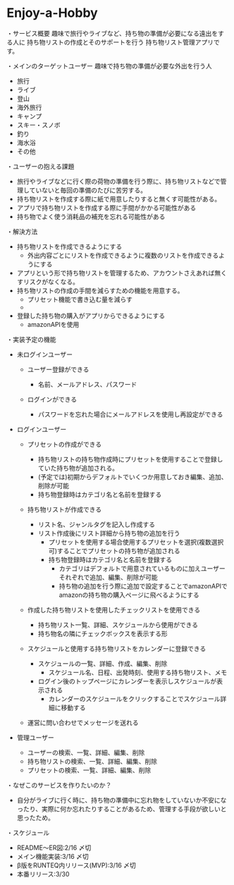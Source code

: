 # Enjoy-a-Hobby
・サービス概要
  趣味で旅行やライブなど、持ち物の準備が必要になる遠出をする人に
  持ち物リストの作成とそのサポートを行う
  持ち物リスト管理アプリです。

・メインのターゲットユーザー
  趣味で持ち物の準備が必要な外出を行う人
  - 旅行
  - ライブ
  - 登山
  - 海外旅行
  - キャンプ
  - スキー・スノボ
  - 釣り
  - 海水浴
  - その他

・ユーザーの抱える課題
  - 旅行やライブなどに行く際の荷物の準備を行う際に、持ち物リストなどで管理していないと毎回の準備のたびに苦労する。
  - 持ち物リストを作成する際に紙で用意したりすると無くす可能性がある。
  - アプリで持ち物リストを作成する際に手間がかかる可能性がある
  - 持ち物でよく使う消耗品の補充を忘れる可能性がある

・解決方法
  - 持ち物リストを作成できるようにする
    - 外出内容ごとにリストを作成できるように複数のリストを作成できるようにする
  - アプリという形で持ち物リストを管理するため、アカウントさえあれば無くすリスクがなくなる。
  - 持ち物リストの作成の手間を減らすための機能を用意する。
    - プリセット機能で書き込む量を減らす
    - 
  - 登録した持ち物の購入がアプリからできるようにする
    - amazonAPIを使用

・実装予定の機能
  - 未ログインユーザー
    - ユーザー登録ができる
      - 名前、メールアドレス、パスワード

    - ログインができる
      - パスワードを忘れた場合にメールアドレスを使用し再設定ができる

  - ログインユーザー
    - プリセットの作成ができる
      - 持ち物リストの持ち物作成時にプリセットを使用することで登録していた持ち物が追加される。
      - (予定では)初期からデフォルトでいくつか用意しておき編集、追加、削除が可能
      - 持ち物登録時はカテゴリ名と名前を登録する

    - 持ち物リストが作成できる
      - リスト名、ジャンルタグを記入し作成する
      - リスト作成後にリスト詳細から持ち物の追加を行う
        - プリセットを使用する場合使用するプリセットを選択(複数選択可)することでプリセットの持ち物が追加される
        - 持ち物登録時はカテゴリ名と名前を登録する
          - カテゴリはデフォルトで用意されているものに加えユーザーそれぞれで追加、編集、削除が可能
          - 持ち物の追加を行う際に追加で設定することでamazonAPIでamazonの持ち物の購入ページに飛べるようにする

    - 作成した持ち物リストを使用したチェックリストを使用できる
      - 持ち物リスト一覧、詳細、スケジュールから使用ができる
      - 持ち物名の隣にチェックボックスを表示する形

    - スケジュールと使用する持ち物リストをカレンダーに登録できる
      - スケジュールの一覧、詳細、作成、編集、削除
        - スケジュール名、日程、出発時刻、使用する持ち物リスト、メモ
      - ログイン後のトップページにカレンダーを表示しスケジュールが表示される
        - カレンダーのスケジュールをクリックすることでスケジュール詳細に移動する

    - 運営に問い合わせでメッセージを送れる

  - 管理ユーザー
    - ユーザーの検索、一覧、詳細、編集、削除
    - 持ち物リストの検索、一覧、詳細、編集、削除
    - プリセットの検索、一覧、詳細、編集、削除

・なぜこのサービスを作りたいのか？
  - 自分がライブに行く時に、持ち物の準備中に忘れ物をしていないか不安になったり、実際に何か忘れたりすることがあるため、管理する手段が欲しいと思ったため。

・スケジュール
  - README〜ER図:2/16 〆切
  - メイン機能実装:3/16 〆切
  - β版をRUNTEQ内リリース(MVP):3/16 〆切
  - 本番リリース:3/30
